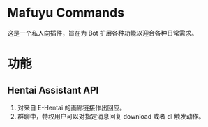 # Mafuyu Commands

这是一个私人向插件，旨在为 Bot 扩展各种功能以迎合各种日常需求。

# 功能
## Hentai Assistant API
1. 对来自 E-Hentai 的画廊链接作出回应。
2. 群聊中，特权用户可以对指定消息回复 download 或者 dl 触发动作。